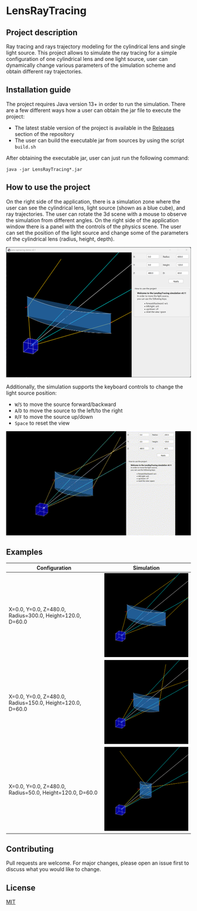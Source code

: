 # LensRayTracing

## Project description

Ray tracing and rays trajectory modeling for the cylindrical lens and single light source.
This project allows to simulate the ray tracing for a simple configuration of one cylindrical lens and one light source, user can dynamically change various parameters of the simulation scheme and obtain different ray trajectories.

## Installation guide
The project requires Java version 13+ in order to run the simulation. 
There are a few different ways how a user can obtain the jar file to execute the project:
- The latest stable version of the project is available in the [Releases](https://github.com/mikhirurg/LensRayTracing/releases) section of the repository
- The user can build the executable jar from sources by using the script ```build.sh```

After obtaining the executable jar, user can just run the following command:

```
java -jar LensRayTracing*.jar
```

## How to use the project

On the right side of the application, there is a simulation zone where the user can see the cylindrical lens, light source (shown as a blue cube), and ray trajectories. The user can rotate the 3d scene with a mouse to observe the simulation from different angles. On the right side of the application window there is a panel with the controls of the physics scene. The user can set the position of the light source and change some of the parameters of the cylindrical lens (radius, height, depth).

<img src="/img/interface.png" alt="Interface" width=800>

Additionally, the simulation supports the keyboard controls to change the light source position:
- `W`/`S` to move the source forward/backward
- `A`/`D` to move the source to the left/to the right
- `R`/`F` to move the source up/down
- `Space` to reset the view

<img src="/img/demo.gif" alt="Interface" width=600>

## Examples

| Configuration | Simulation |
|---------------|------------|
| X=0.0, Y=0.0, Z=480.0, Radius=300.0, Height=120.0, D=60.0      | <img src="/img/demo_01.png" alt="Demo 1" width=400> |
| X=0.0, Y=0.0, Z=480.0, Radius=150.0, Height=120.0, D=60.0      | <img src="/img/demo_02.png" alt="Demo 1" width=400> |
| X=0.0, Y=0.0, Z=480.0, Radius=50.0, Height=120.0, D=60.0      | <img src="/img/demo_03.png" alt="Demo 1" width=400> |

## Contributing

Pull requests are welcome. For major changes, please open an issue first
to discuss what you would like to change.

## License

[MIT](/LICENSE.txt)
